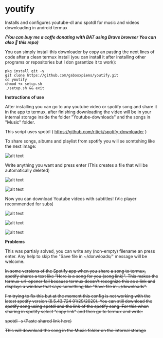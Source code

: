 # youtify
Installs and configures youtube-dl and spotdl for music and videos downloading in android termux

**_(You can buy me a coffe donating with BAT using Brave browser You can also 🌟 this repo)_**

You can simply install this downloader by copy an pasting the next lines of code after a clean termux install (you can install it after installing other programs or repositories but I don garantize it to work):
```
pkg install git -y
git clone https://github.com/gabosxpiens/youtify.git
cd youtify
chmod +x setup.sh
./setup.sh && exit
```
**Instructions of use**


After installing you can go to any youtube video or spotify song and share it in the app to termux, after finishing downloading the video will be in your internal storage inside the folder "Youtube-downloads" and the songs in "Music" folder.


This script uses spotdl ( https://github.com/ritiek/spotify-downloader )

To share songs, albums and playlist from spotify you will se somtehing like the next image:

![alt text](https://i.imgur.com/aSEIGCy.jpg)

Write anything you want and press enter (This creates a file that will be automatically deleted)

![alt text](https://i.imgur.com/093zkht.jpg)

![alt text](https://i.imgur.com/AJQCXx7.jpg)

Now you can download Youtube videos with subtitles!
(Vlc player recommended for subs)

![alt text](https://i.imgur.com/YGi5K8F.jpg)

![alt text](https://i.imgur.com/tLGItLI.jpg)

![alt text](https://i.imgur.com/hMmpipL.jpg)


**Problems**

This was partialy solved, you can write any (non-empty) filename an press enter. Any help to skip the "Save file in ~/donwloads/" message will be welcome.

<strike> In some versions of the Spotify app when you share a song to termux, spotify shares a text like "Here is a song for you (song link)". This makes the termux-url-opener fail because termux doesn't recognize this as a link and displays a window that says something like "Save file in ~/downloads".

I'm trying to fix this but at the moment this config is not working with the latest spotify version (8.5.43.724 01/29/2020).
You can still download the spotify song using spotdl and the link of the spotify song. For this when sharing in spotify select "copy link" and then go to termux and write:

spotdl -s (Paste shared link here)

This will download the song in the Music folder on the internal storage </strike>
